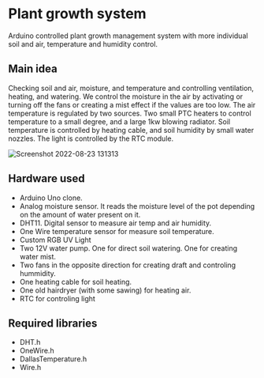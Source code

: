 # Plant growth system
Arduino controlled plant growth management system with more individual soil and air, temperature and humidity control.

## Main idea
Checking soil and air, moisture, and temperature and controlling ventilation, heating, and watering. We control the moisture in the air by activating or turning off the fans or creating a mist effect if the values are too low. The air temperature is regulated by two sources. Two small PTC heaters to control temperature to a small degree, and a large 1kw blowing radiator. Soil temperature is controlled by heating cable, and soil humidity by small water nozzles. The light is controlled by the RTC module.

![Screenshot 2022-08-23 131313](https://user-images.githubusercontent.com/111133064/188284658-a9c3b89f-8e13-41a5-824c-6c36ba73c85d.png)

## Hardware used
- Arduino Uno clone.
- Analog moisture sensor. It reads the moisture level of the pot depending on the amount of water present on it.
- DHT11. Digital sensor to measure air temp and air humidity.
- One Wire temperature sensor for measure soil temperature.
- Custom RGB UV Light
- Two 12V water pump. One for direct soil watering. One for creating water mist.
- Two fans in the opposite direction for creating draft and controling hummidity.
- One heating cable for soil heating.
- One old hairdryer (with some sawing) for heating air.
- RTC for controling light

## Required libraries
- DHT.h
- OneWire.h
- DallasTemperature.h
- Wire.h
